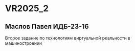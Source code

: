 # VR2025_2
## Маслов Павел ИДБ-23-16
Второе задание по технологиям виртуальной реальности в машиностроении 
